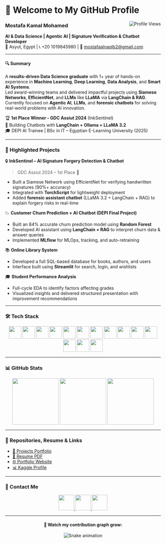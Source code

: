 # 👋 Welcome to My GitHub Profile
<img align="right" src="https://komarev.com/ghpvc/?username=mostafakamal-dev" alt="Profile Views" />

### Mostafa Kamal Mohamed  
**AI & Data Science | Agentic AI | Signature Verification & Chatbot Developer**  
📍 Asyut, Egypt | 📞 +20 1019845980 | 📧 mostafaalnaqib2@gmail.com

---

#### 🔍 Summary

A **results-driven Data Science graduate** with 1+ year of hands-on experience in **Machine Learning**, **Deep Learning**, **Data Analysis**, and **Smart AI Systems**.  
Led award-winning teams and delivered impactful projects using **Siamese Networks**, **EfficientNet**, and **LLMs** like **LLaMA** via **LangChain & RAG**.  
Currently focused on **Agentic AI**, **LLMs**, and **forensic chatbots** for solving real-world problems with AI innovation.

🏆 **1st Place Winner - GDC Assiut 2024** (InkSentinel)  
🤖 Building Chatbots with **LangChain + Ollama + LLaMA 3.2**  
🎓 DEPI AI Trainee | BSc in IT – Egyptian E-Learning University (2025)

---

### 🚀 Highlighted Projects

🔒 **InkSentinel – AI Signature Forgery Detection & Chatbot**  
> GDC Assiut 2024 – 1st Place 🥇  
- Built a Siamese Network using EfficientNet for verifying handwritten signatures (90%+ accuracy)  
- Integrated with **TorchScript** for lightweight deployment  
- Added **forensic assistant chatbot** (LLaMA 3.2 + LangChain + RAG) to explain forgery risks in real-time

📉 **Customer Churn Prediction + AI Chatbot (DEPI Final Project)**  
- Built an 84% accurate churn prediction model using **Random Forest**  
- Developed AI assistant using **LangChain + RAG** to interpret churn data & answer queries  
- Implemented **MLflow** for MLOps, tracking, and auto-retraining

📚 **Online Library System**  
- Developed a full SQL-based database for books, authors, and users  
- Interface built using **Streamlit** for search, login, and wishlists

🎓 **Student Performance Analysis**  
- Full-cycle EDA to identify factors affecting grades  
- Visualized insights and delivered structured presentation with improvement recommendations

---

### 🛠 Tech Stack

<div align="center">
  <img src="https://cdn.jsdelivr.net/gh/devicons/devicon/icons/python/python-original.svg" height="40" />
  <img src="https://cdn.jsdelivr.net/gh/devicons/devicon/icons/pandas/pandas-original.svg" height="40" />
  <img src="https://cdn.jsdelivr.net/gh/devicons/devicon/icons/numpy/numpy-original.svg" height="40" />
  <img src="https://cdn.jsdelivr.net/gh/devicons/devicon/icons/jupyter/jupyter-original.svg" height="40" />
  <img src="https://cdn.jsdelivr.net/gh/devicons/devicon/icons/tensorflow/tensorflow-original.svg" height="40" />
  <img src="https://cdn.jsdelivr.net/gh/devicons/devicon/icons/pytorch/pytorch-original.svg" height="40" />
  <img src="https://cdn.jsdelivr.net/gh/devicons/devicon/icons/docker/docker-original.svg" height="40" />
  <img src="https://cdn.jsdelivr.net/gh/devicons/devicon/icons/firebase/firebase-plain.svg" height="40" />
  <img src="https://upload.wikimedia.org/wikipedia/commons/3/38/Flask_logo.svg" height="40" />
  <img src="https://cdn.jsdelivr.net/gh/devicons/devicon/icons/git/git-original.svg" height="40" />
  <img src="https://huggingface.co/front/assets/huggingface_logo.svg" height="40" />
  <img src="https://registry.npmmirror.com/@lobehub/icons-static-png/latest/files/light/ollama.png" height="40" />
  <img src="https://upload.wikimedia.org/wikipedia/commons/thumb/e/ef/ChatGPT-Logo.svg/250px-ChatGPT-Logo.svg.png" height="40" />
  <img src="https://upload.wikimedia.org/wikipedia/en/8/85/Logo_of_Qwen.png" height="40" />
</div>

---

### 📊 GitHub Stats

<div align="center">
  <img src="https://github-readme-stats.vercel.app/api?username=MostafaKamal-Dev&show_icons=true&theme=tokyonight&count_private=true" height="150" />
  <img src="https://streak-stats.demolab.com?user=MostafaKamal-Dev&theme=tokyonight" height="150" />
  <img src="https://github-readme-stats.vercel.app/api/top-langs/?username=MostafaKamal-Dev&layout=compact&theme=tokyonight" height="150" />
</div>

---

### 📁 Repositories, Resume & Links

- [📂 Projects Portfolio](https://github.com/Naqib1?tab=repositories)
- [📄 Resume PDF](https://github.com/MostafaKamal-Dev/MostafaKamal-Dev/blob/main/Resume.pdf)
- [🌐 Portfolio Website](https://mostafakamal.dev)
- [📊 Kaggle Profile](https://www.kaggle.com/mostafaelnaqib)

---

### 🤝 Contact Me

<div align="center">
  <a href="https://www.linkedin.com/in/mostafakamalalnaqib/" target="_blank">
    <img src="https://raw.githubusercontent.com/maurodesouza/profile-readme-generator/master/src/assets/icons/social/linkedin/default.svg" width="50" />
  </a>
  <a href="https://wa.me/201019845980" target="_blank">
    <img src="https://raw.githubusercontent.com/maurodesouza/profile-readme-generator/master/src/assets/icons/social/whatsapp/default.svg" width="50" />
  </a>
  <a href="mailto:mostafaalnaqib2@gmail.com" target="_blank">
    <img src="https://raw.githubusercontent.com/maurodesouza/profile-readme-generator/master/src/assets/icons/social/gmail/default.svg" width="50" />
  </a>
</div>

---

<div align="center">
  <h4>🐍 Watch my contribution graph grow:</h4>
  <img src="https://raw.githubusercontent.com/MostafaKamal-Dev/MostafaKamal-Dev/output/snake.svg" alt="Snake animation" />
</div>
